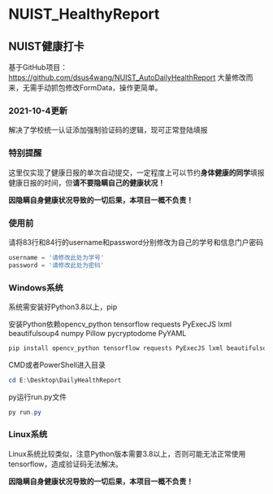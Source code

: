 # NUIST_HealthyReport
## NUIST健康打卡

基于GitHub项目：https://github.com/dsus4wang/NUIST_AutoDailyHealthReport 大量修改而来，无需手动抓包修改FormData，操作更简单。

### 2021-10-4更新

解决了学校统一认证添加强制验证码的逻辑，现可正常登陆填报

### 特别提醒

这里仅实现了健康日报的单次自动提交，一定程度上可以节约**身体健康的同学**填报健康日报的时间，但**请不要隐瞒自己的健康状况！**

**因隐瞒自身健康状况导致的一切后果，本项目一概不负责！**

### 使用前

请将83行和84行的username和password分别修改为自己的学号和信息门户密码

```python
username = '请修改此处为学号'
password = '请修改此处为密码'
```

### Windows系统

系统需安装好Python3.8以上，pip

安装Python依赖opencv_python tensorflow requests PyExecJS lxml beautifulsoup4 numpy Pillow pycryptodome PyYAML

```powershell
pip install opencv_python tensorflow requests PyExecJS lxml beautifulsoup4 numpy Pillow pycryptodome PyYAML
```

CMD或者PowerShell进入目录

```powershell
cd E:\Desktop\DailyHealthReport
```

py运行run.py文件

```powershell
py run.py
```

### Linux系统

Linux系统比较类似，注意Python版本需要3.8以上，否则可能无法正常使用tensorflow，造成验证码无法解决。



**因隐瞒自身健康状况导致的一切后果，本项目一概不负责！**

